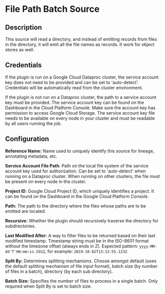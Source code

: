 # File Path Batch Source

Description
-----------
This source will read a directory, and instead of emitting records from files in the directory, it will emit all the
file names as records. It work for object stores as well.

Credentials
-----------
If the plugin is run on a Google Cloud Dataproc cluster, the service account key does not need to be
provided and can be set to 'auto-detect'.
Credentials will be automatically read from the cluster environment.

If the plugin is not run on a Dataproc cluster, the path to a service account key must be provided.
The service account key can be found on the Dashboard in the Cloud Platform Console.
Make sure the account key has permission to access Google Cloud Storage.
The service account key file needs to be available on every node in your cluster and
must be readable by all users running the job.

Configuration
-------------

**Reference Name:** Name used to uniquely identify this source for lineage, annotating metadata, etc.

**Service Account File Path**: Path on the local file system of the service account key used for
authorization. Can be set to 'auto-detect' when running on a Dataproc cluster.
When running on other clusters, the file must be present on every node in the cluster.

**Project ID**: Google Cloud Project ID, which uniquely identifies a project. It can be found on the Dashboard in the
Google Cloud Platform Console.

**Path:** The path to the directory where the files whose paths are to be emitted are located.

**Recursive:** Whether the plugin should recursively traverse the directory for subdirectories.

**Last Modified After:** A way to filter files to be returned based on their last modified timestamp. Timestamp string
must be in the ISO-8601 format without the timezone offset (always ends in Z).
Expected pattern: `yyyy-MM-dd'T'HH:mm:ss.SSSZ`, for example: `2019-10-02T13:12:55.123Z`.

**Split By:** Determines splitting mechanisms. Choose amongst default (uses the default splitting mechanism of file
input format), batch size (by number of files in a batch), directory (by each sub directory).

**Batch Size:** Specifies the number of files to process in a single batch. Only required when Split By is set to batch
size.
